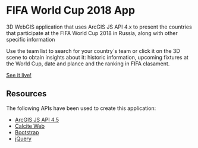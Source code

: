 # FIFA World Cup 2018 App

3D WebGIS application that uses ArcGIS JS API 4.x to present the countries that participate at the FIFA World Cup 2018 in Russia, along with other specific information

Use the team list to search for your country`s team or click it on the 3D scene to obtain insights about it: historic information, upcoming fixtures at the World Cup, date and plance and the ranking in FIFA clasament.

[See it live!](https://ialixandroae.github.io/worldCup2018/)


## Resources
The following APIs have been used to create this application:
* <a target="blank" href="https://developers.arcgis.com/javascript/">ArcGIS JS API 4.5</a>
* <a target="blank" href="http://esri.github.io/calcite-web/">Calcite Web</a>
* <a target="blank" href="https://getbootstrap.com/">Bootstrap</a>
* <a target="blank" href="https://jquery.com/">jQuery</a>
